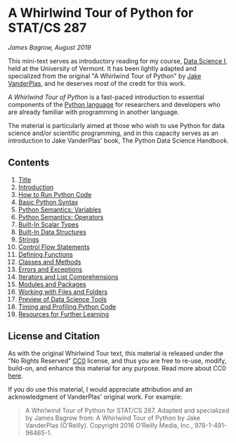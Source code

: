 # A Whirlwind Tour of Python for STAT/CS 287

*James Bagrow, August 2019*

This mini-text serves as introductory reading for my course, [Data Science I](https://bagrow.com/ds1), held at the
University of Vermont. It has been lightly adapted and specialized from the original
"A Whirlwind Tour of Python"
by [Jake VanderPlas](http://vanderplas.com/), and he deserves most of the credit for this work.



*A Whirlwind Tour of Python* is a fast-paced introduction to essential
components of the [Python language](https://www.python.org) for researchers and developers who are
already familiar with programming in another language.

The material is particularly aimed at those who wish to use Python for data 
science and/or scientific programming, and in this capacity serves as an
introduction to Jake VanderPlas' book, The Python Data Science Handbook.


## Contents

1. [Title](00-Title.ipynb)
1. [Introduction](01-Introduction.ipynb)
1. [How to Run Python Code](02-How-to-Run-Python-Code.ipynb)
1. [Basic Python Syntax](03-Basic-Python-Syntax.ipynb)
1. [Python Semantics: Variables](04-Semantics-Variables.ipynb)
1. [Python Semantics: Operators](05-Semantics-Operators.ipynb)
1. [Built-In Scalar Types](06-Built-in-Scalar-Types.ipynb)
1. [Built-In Data Structures](07-Built-in-Data-Structures.ipynb)
1. [Strings](08-Strings.ipynb)
1. [Control Flow Statements](09-Control-Flow-Statements.ipynb)
1. [Defining Functions](10-Defining-Functions.ipynb)
1. [Classes and Methods](11-Classes-Methods.ipynb)
1. [Errors and Exceptions](12-Errors-and-Exceptions.ipynb)
1. [Iterators and List Comprehensions](13-Iterators-and-List-Comprehensions.ipynb)
1. [Modules and Packages](14-Modules-and-Packages.ipynb)
1. [Working with Files and Folders](15-Files-and-Folders.ipynb)
1. [Preview of Data Science Tools](16-Preview-of-Data-Science-Tools.ipynb)
1. [Timing and Profiling Python Code](17-Timing-and-Profiling.ipynb)
1. [Resources for Further Learning](18-Further-Resources.ipynb)



## License and Citation


As with the original Whirlwind Tour text, this material is released under the "No Rights Reserved" [CC0](LICENSE)
license, and thus you are free to re-use, modify, build-on, and enhance
this material for any purpose.
Read more about CC0 [here](https://creativecommons.org/share-your-work/public-domain/cc0/).

If you do use this material, I would appreciate attribution and an acknowledgment of VanderPlas' original work.
For example:

> A Whirlwind Tour of Python for STAT/CS 287. Adapted and specialized by James
> Bagrow from: A Whirlwind Tour of Python by Jake VanderPlas (O’Reilly).
> Copyright 2016 O’Reilly Media, Inc., 978-1-491-96465-1.
